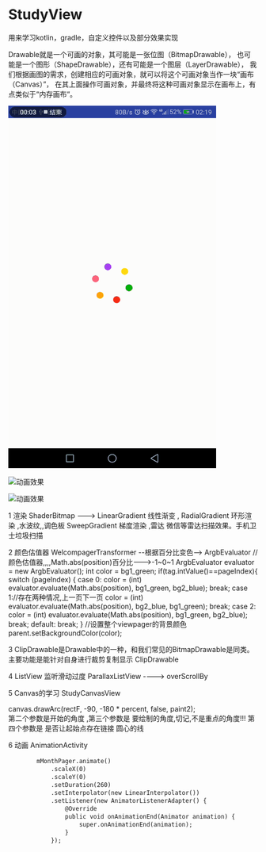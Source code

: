 # StudyView
用来学习kotlin，gradle，自定义控件以及部分效果实现

Drawable就是一个可画的对象，其可能是一张位图（BitmapDrawable），
也可能是一个图形（ShapeDrawable），还有可能是一个图层（LayerDrawable），
我们根据画图的需求，创建相应的可画对象，就可以将这个可画对象当作一块“画布（Canvas）”，
在其上面操作可画对象，并最终将这种可画对象显示在画布上，有点类似于“内存画布“。


![动画效果](https://github.com/DjTenacity/StudyView/blob/master/app/src/main/img/BO3N5.gif)

![动画效果](https://github.com/DjTenacity/StudyView/blob/master/app/src/main/img/animation.gif)

![动画效果](https://github.com/DjTenacity/StudyView/blob/master/app/src/main/img/myView.gif)




1 渲染   ShaderBitmap --->
    LinearGradient  线性渐变 ,
      RadialGradient   环形渲染   ,水波纹,,调色板
        SweepGradient   梯度渲染    ,雷达  微信等雷达扫描效果。手机卫士垃圾扫描

2 颜色估值器 WelcompagerTransformer --根据百分比变色--> ArgbEvaluator
            //颜色估值器,,,,Math.abs(position)百分比--->-1~0~1
    		ArgbEvaluator evaluator = new ArgbEvaluator();
    		int color = bg1_green;
    		if(tag.intValue()==pageIndex){
    			switch (pageIndex) {
    				case 0:
    					color = (int) evaluator.evaluate(Math.abs(position), bg1_green, bg2_blue);
    					break;
    				case 1://存在两种情况,上一页下一页
    					color = (int) evaluator.evaluate(Math.abs(position), bg2_blue, bg1_green);
    					break;
    				case 2:
    					color = (int) evaluator.evaluate(Math.abs(position), bg1_green, bg2_blue);
    					break;
    				default:
    					break;
    			}
    			//设置整个viewpager的背景颜色
    			parent.setBackgroundColor(color);

 3 ClipDrawable是Drawable中的一种，和我们常见的BitmapDrawable是同类。主要功能是能针对自身进行裁剪复制显示 ClipDrawable


 4  ListView 监听滑动过度    ParallaxListView ----> overScrollBy


 5  Canvas的学习    StudyCanvasView
 
   canvas.drawArc(rectF, -90, -180 * percent, false, paint2);  
    第二个参数是开始的角度 ,第三个参数是 要绘制的角度,切记,不是重点的角度!!!
    第四个参数是  是否让起始点存在链接 圆心的线
            
            
 6  动画  AnimationActivity
        
            mMonthPager.animate()
                .scaleX(0)
                .scaleY(0)
                .setDuration(260)
                .setInterpolator(new LinearInterpolator())
                .setListener(new AnimatorListenerAdapter() {
                    @Override
                    public void onAnimationEnd(Animator animation) {
                        super.onAnimationEnd(animation);
                    }
                });